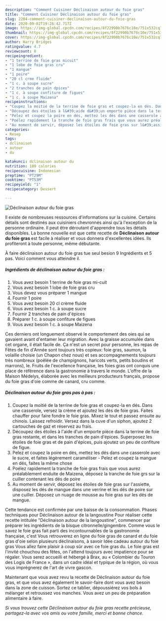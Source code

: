 ```yaml
---
description: "Comment Cuisiner Déclinaison autour du foie gras"
title: "Comment Cuisiner Déclinaison autour du foie gras"
slug: 2204-comment-cuisiner-declinaison-autour-du-foie-gras
date: 2020-09-02T19:28:42.717Z
image: https://img-global.cpcdn.com/recipes/8f22990b7676c10e/751x532cq70/declinaison-autour-du-foie-gras-photo-principale-de-la-recette.jpg
thumbnail: https://img-global.cpcdn.com/recipes/8f22990b7676c10e/751x532cq70/declinaison-autour-du-foie-gras-photo-principale-de-la-recette.jpg
cover: https://img-global.cpcdn.com/recipes/8f22990b7676c10e/751x532cq70/declinaison-autour-du-foie-gras-photo-principale-de-la-recette.jpg
author: Harry Bridges
ratingvalue: 4.7
reviewcount: 8
recipeingredient:
- "1 terrine de foie gras micuit"
- "1 lobe de foie gras cru"
- "1 mangue"
- "1 poire"
- "20 cl crme fluide"
- "1 c. à soupe sucre"
- "2 tranches de pain dpices"
- "1 c. à soupe confiture de figues"
- "1 c. à soupe Maizena"
recipeinstructions:
- "Coupez la moitié de la terrine de foie gras et coupez-la en dés. Dans une casserole, versez la crème et ajoutez les dés de foie gras. Faites chauffer pour faire fondre le foie gras. Mixez le tout et passez ensuite au chinois. Laissez refroidir. Versez dans la cuve d&#39;un siphon, ajoutez 2 cartouches de gaz et réservez au frais."
- "Découpez des étoiles à l&#39;aide d&#39;un emporte pièce dans la terrine de foie gras restante, et dans les tranches de pain d&#39;épices. Superposez les étoiles de foie gras et de pain d&#39;épices, puis ajoutez un peu de confiture de figue."
- "Pelez et coupez la poire en dés, mettez les dés dans une casserole avec le sucre, et faites légèrement caraméliser Pelez et coupez la mangue en dés, faites la même chose"
- "Poélez rapidement la tranche de foie gras frais que vous aurez préalablement enduite de Maizena, déposez la tranche de foie grs sur la cuiller contenant les dés de poire"
- "Au moment de servir, déposez les étoiles de foie gras sur l&#39;assiette, disposez les dés de mangue dans une verrine et les dés de poire sur une cuiller. Déposez un nuage de mousse au foie gras sur les dés de mangue."
categories:
- Resep
tags:
- dclinaison
- autour
- du

katakunci: dclinaison autour du 
nutrition: 189 calories
recipecuisine: Indonesian
preptime: "PT29M"
cooktime: "PT53M"
recipeyield: "1"
recipecategory: Dessert

---
```



![Déclinaison autour du foie gras](https://img-global.cpcdn.com/recipes/8f22990b7676c10e/751x532cq70/declinaison-autour-du-foie-gras-photo-principale-de-la-recette.jpg)

Il existe de nombreuses ressources d'informations sur la cuisine. Certains détails sont destinés aux cuisiniers chevronnés ainsi qu'à l'exception de la personne ordinaire. Il peut être déroutant d'apprendre tous les détails disponibles. La bonne nouvelle est que cette recette de <strong> Déclinaison autour du foie gras </strong> est facile à réaliser et vous donnera d'excellentes idées. Ils profiteront à toute personne, même débutante.

<!--inarticleads1-->

À faire déclinaison autour du foie gras tue seul besion 9 Ingrédients et 5 pas. Voici comment vous atteindre il.

##### Ingrédients de déclinaison autour du foie gras :

1. Vous avez besoin 1 terrine de foie gras mi-cuit
1. Vous avez besoin 1 lobe de foie gras cru
1. Vous devez vous préparer 1 mangue
1. Fournir 1 poire
1. Vous avez besoin 20 cl crème fluide
1. Vous avez besoin 1 c. à soupe sucre
1. Fournir 2 tranches de pain d&#39;épices
1. Préparer 1 c. à soupe confiture de figues
1. Vous avez besoin 1 c. à soupe Maizena


Ces derniers ont longuement observé le comportement des oies qui se gavaient avant d&#39;entamer leur migration. Avec la graisse accumulée dans cet organe, il était facile de. Ça n&#39;est un secret pour personne, les repas de Fêtes de fin d&#39;Année sont toujours très copieux: foie gras, saumon, la volaille choisie (un Chapon chez nous) et ses accompagnements toujours très nombreux (poêlée de champignons, haricots verts, petits boudins et marrons), le. Fruits de l&#39;excellence française, les foies gras ont conquis une place de référence dans la gastronomie à travers le monde. L&#39;offre de la Maison Médelys, élaborée avec les meilleurs producteurs français, propose du foie gras d&#39;oie comme de canard, cru comme. 

<!--inarticleads2-->

##### Déclinaison autour du foie gras pas à pas :

1. Coupez la moitié de la terrine de foie gras et coupez-la en dés. Dans une casserole, versez la crème et ajoutez les dés de foie gras. Faites chauffer pour faire fondre le foie gras. Mixez le tout et passez ensuite au chinois. Laissez refroidir. Versez dans la cuve d&#39;un siphon, ajoutez 2 cartouches de gaz et réservez au frais.
1. Découpez des étoiles à l&#39;aide d&#39;un emporte pièce dans la terrine de foie gras restante, et dans les tranches de pain d&#39;épices. Superposez les étoiles de foie gras et de pain d&#39;épices, puis ajoutez un peu de confiture de figue.
1. Pelez et coupez la poire en dés, mettez les dés dans une casserole avec le sucre, et faites légèrement caraméliser - Pelez et coupez la mangue en dés, faites la même chose
1. Poélez rapidement la tranche de foie gras frais que vous aurez préalablement enduite de Maizena, déposez la tranche de foie grs sur la cuiller contenant les dés de poire
1. Au moment de servir, déposez les étoiles de foie gras sur l&#39;assiette, disposez les dés de mangue dans une verrine et les dés de poire sur une cuiller. Déposez un nuage de mousse au foie gras sur les dés de mangue.


Cette tendance est confirmée par une baisse de la consommation. Phases techniques pour Déclinaison autour de la langoustine Pour réaliser cette recette intitulée &#34;Déclinaison autour de la langoustine&#34;, commencer par préparer les ingrédients de la bisque citronnelle/gingembre. Comme vous le savez le foie gras fait parti des incontournables de la gastronomie française, c&#39;est Vous retrouverez en ligne du foie gras de canard et du foie gras d&#39;oie selon plusieurs déclinaisons, à savoir Idée cadeau autour du foie gras Vous allez faire plaisir à coup sûr avec ce foie gras du. Le foie gras est l&#39;invité chouchou des fêtes, on l&#39;attend toujours avec impatience pour se régaler. Vous serez accueilli et hébergé à Brax, au « Colombier du Touron des Logis de France », dans un cadre idéal et typique de la région, où vous vous imprégnerez de l&#39;art de vivre gascon. 

<!--inarticleads1-->

<p>
Maintenant que vous avez revu la recette de Déclinaison autour du foie gras, et que vous avez également le savoir-faire dont vous avez besoin dans la zone de cuisson. Sortez ce tablier, dépoussiérez vos bols à mélanger et retroussez vos manches. Vous avez un peu de préparation alimentaire à faire.
</p>

<p>
<i>Si vous trouvez cette Déclinaison autour du foie gras recette précieuse, partagez-la avec vos amis ou votre famille, merci et bonne chance.</i>
</p>
